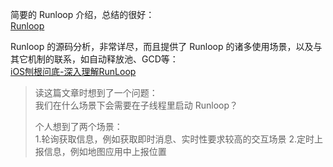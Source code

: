 简要的 Runloop 介绍，总结的很好：  
[Runloop](https://hit-alibaba.github.io/interview/iOS/ObjC-Basic/Runloop.html)

Runloop 的源码分析，非常详尽，而且提供了 Runloop 的诸多使用场景，以及与其它机制的联系，如自动释放池、GCD等：  
[iOS刨根问底-深入理解RunLoop](http://www.cnblogs.com/kenshincui/p/6823841.html)

>读这篇文章时想到了一个问题：  
>我们在什么场景下会需要在子线程里启动 Runloop？
>
>个人想到了两个场景：  
>1.轮询获取信息，例如获取即时消息、实时性要求较高的交互场景
>2.定时上报信息，例如地图应用中上报位置

